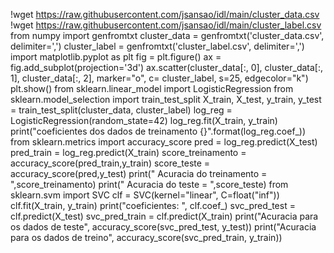 !wget https://raw.githubusercontent.com/jsansao/idl/main/cluster_data.csv
!wget https://raw.githubusercontent.com/jsansao/idl/main/cluster_label.csv
from numpy import genfromtxt
cluster_data = genfromtxt('cluster_data.csv', delimiter=',')
cluster_label = genfromtxt('cluster_label.csv', delimiter=',')
import matplotlib.pyplot as plt
fig = plt.figure()
ax = fig.add_subplot(projection='3d')
ax.scatter(cluster_data[:, 0], cluster_data[:, 1], cluster_data[:, 2], marker="o", c= cluster_label, s=25, edgecolor="k")
plt.show()
from sklearn.linear_model import LogisticRegression
from sklearn.model_selection import train_test_split
X_train, X_test, y_train, y_test = train_test_split(cluster_data, cluster_label)
log_reg = LogisticRegression(random_state=42)
log_reg.fit(X_train, y_train)
print("coeficientes dos dados de treinamento {}".format(log_reg.coef_))
from sklearn.metrics import accuracy_score
pred = log_reg.predict(X_test)
pred_train = log_reg.predict(X_train)
score_treinamento = accuracy_score(pred_train,y_train)
score_teste = accuracy_score(pred,y_test)
print(" Acuracia do treinamento = ",score_treinamento)
print(" Acuracia do teste = ",score_teste)
from sklearn.svm import SVC
clf = SVC(kernel="linear", C=float("inf"))
clf.fit(X_train, y_train)
print("coeficientes: ", clf.coef_)
svc_pred_test = clf.predict(X_test)
svc_pred_train = clf.predict(X_train)
print("Acuracia para os dados de teste", accuracy_score(svc_pred_test, y_test))
print("Acuracia para os dados de treino", accuracy_score(svc_pred_train, y_train))
